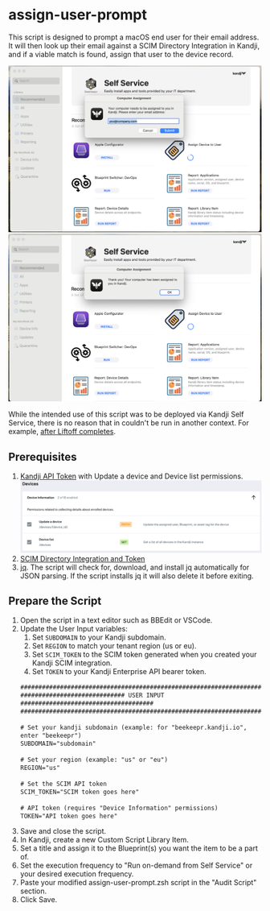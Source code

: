 
# assign-user-prompt

This script is designed to prompt a macOS end user for their email address. It will then look up their email against a SCIM Directory Integration in Kandji, and if a viable match is found, assign that user to the device record.

![End user experience](images/aup-image1.png)
![End user success](images/aup-image2.png)

While the intended use of this script was to be deployed via Kandji Self Service, there is no reason that in couldn't be run in another context. For example, [after Liftoff completes](https://github.com/kandji-inc/support/tree/main/Scripts/install-after-liftoff).

## Prerequisites

1. [Kandji API Token](https://support.kandji.io/support/solutions/articles/72000560412-kandji-api) with Update a device and Device list permissions.
<img src="images/api-permissions.png" width="800"></img>
2. [SCIM Directory Integration and Token](https://support.kandji.io/support/solutions/articles/72000560494-scim-directory-integration)
3. [jq](https://jqlang.github.io/jq). The script will check for, download, and install jq automatically for JSON parsing. If the script installs jq it will also delete it before exiting.
 
## Prepare the Script
 
1. Open the script in a text editor such as BBEdit or VSCode.
1. Update the User Input variables:
    1. Set `SUBDOMAIN` to your Kandji subdomain.
    1. Set `REGION` to match your tenant region (us or eu).
    1. Set `SCIM_TOKEN` to the SCIM token generated when you created your Kandji SCIM integration.
    1. Set `TOKEN` to your Kandji Enterprise API bearer token.
    ```Shell
    ##############################################################################
    ############################# USER INPUT #####################################
    ##############################################################################
    
    # Set your kandji subdomain (example: for "beekeepr.kandji.io", enter "beekeepr")
    SUBDOMAIN="subdomain"
    
    # Set your region (example: "us" or "eu")
    REGION="us"
    
    # Set the SCIM API token
    SCIM_TOKEN="SCIM token goes here"
    
    # API token (requires "Device Information" permissions)
    TOKEN="API token goes here"
    ```
1. Save and close the script.
1. In Kandji, create a new Custom Script Library Item.
1. Set a title and assign it to the Blueprint(s) you want the item to be a part of.
1. Set the execution frequency to "Run on-demand from Self Service" or your desired execution frequency.
1. Paste your modified assign-user-prompt.zsh script in the "Audit Script" section.
1. Click Save.


